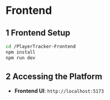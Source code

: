 # Frontend

## 1 **Frontend Setup**
```bash
cd /PlayerTracker-Frontend
npm install
npm run dev
```

## 2 **Accessing the Platform**
- **Frontend UI**: `http://localhost:5173`  
